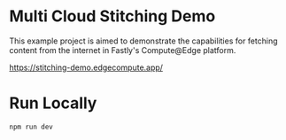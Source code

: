 # Multi Cloud Stitching Demo

This example project is aimed to demonstrate the capabilities for fetching content from the internet in Fastly's Compute@Edge platform.

https://stitching-demo.edgecompute.app/

# Run Locally
```
npm run dev
```
